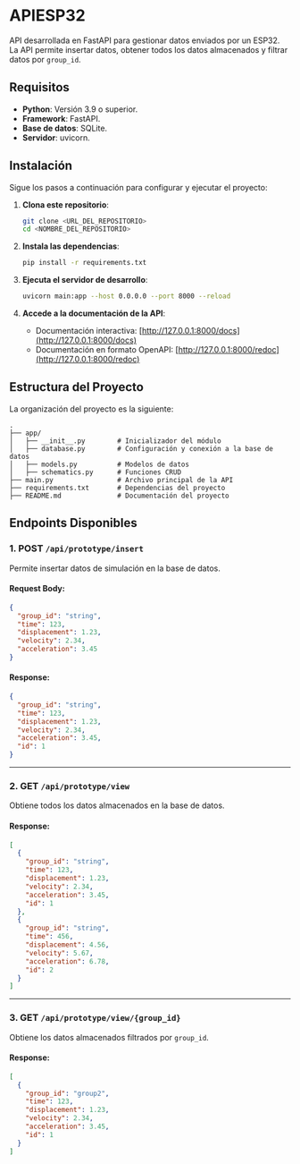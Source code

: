 # APIESP32

API desarrollada en FastAPI para gestionar datos enviados por un ESP32. La API permite insertar datos, obtener todos los datos almacenados y filtrar datos por `group_id`.

## Requisitos

- **Python**: Versión 3.9 o superior.
- **Framework**: FastAPI.
- **Base de datos**: SQLite.
- **Servidor**: uvicorn.

## Instalación

Sigue los pasos a continuación para configurar y ejecutar el proyecto:

1. **Clona este repositorio**:

   ```bash
   git clone <URL_DEL_REPOSITORIO>
   cd <NOMBRE_DEL_REPOSITORIO>
   ```

2. **Instala las dependencias**:

   ```bash
   pip install -r requirements.txt
   ```

3. **Ejecuta el servidor de desarrollo**:

   ```bash
   uvicorn main:app --host 0.0.0.0 --port 8000 --reload
   ```

4. **Accede a la documentación de la API**:

   - Documentación interactiva: [http://127.0.0.1:8000/docs](http://127.0.0.1:8000/docs)
   - Documentación en formato OpenAPI: [http://127.0.0.1:8000/redoc](http://127.0.0.1:8000/redoc)

## Estructura del Proyecto

La organización del proyecto es la siguiente:

```plaintext
.
├── app/
│   ├── __init__.py        # Inicializador del módulo
│   ├── database.py        # Configuración y conexión a la base de datos
│   ├── models.py          # Modelos de datos
│   ├── schematics.py      # Funciones CRUD
├── main.py                # Archivo principal de la API
├── requirements.txt       # Dependencias del proyecto
├── README.md              # Documentación del proyecto
```

## Endpoints Disponibles

### 1. POST `/api/prototype/insert`

Permite insertar datos de simulación en la base de datos.

#### **Request Body**:

```json
{
  "group_id": "string",
  "time": 123,
  "displacement": 1.23,
  "velocity": 2.34,
  "acceleration": 3.45
}
```

#### **Response**:

```json
{
  "group_id": "string",
  "time": 123,
  "displacement": 1.23,
  "velocity": 2.34,
  "acceleration": 3.45,
  "id": 1
}
```

---

### 2. GET `/api/prototype/view`

Obtiene todos los datos almacenados en la base de datos.

#### **Response**:

```json
[
  {
    "group_id": "string",
    "time": 123,
    "displacement": 1.23,
    "velocity": 2.34,
    "acceleration": 3.45,
    "id": 1
  },
  {
    "group_id": "string",
    "time": 456,
    "displacement": 4.56,
    "velocity": 5.67,
    "acceleration": 6.78,
    "id": 2
  }
]
```

---

### 3. GET `/api/prototype/view/{group_id}`

Obtiene los datos almacenados filtrados por `group_id`.

#### **Response**:

```json
[
  {
    "group_id": "group2",
    "time": 123,
    "displacement": 1.23,
    "velocity": 2.34,
    "acceleration": 3.45,
    "id": 1
  }
]
```
